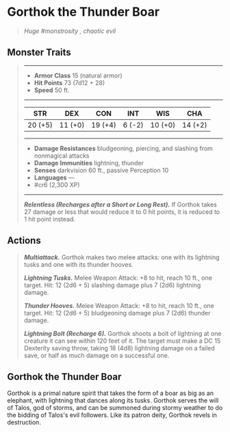 # Gorthok the Thunder Boar
>*Huge #monstrosity , chaotic evil*
## Monster Traits
>___
>- **Armor Class** 15 (natural armor)
>- **Hit Points** 73 (7d12 + 28)
>- **Speed** 50 ft.
>___
>|STR|DEX|CON|INT|WIS|CHA|
>|:---:|:---:|:---:|:---:|:---:|:---:|
>|20 (+5)|11 (+0)|19 (+4)|6 (-2)|10 (+0)|14 (+2)|
>___
>- **Damage Resistances** bludgeoning, piercing, and slashing from nonmagical attacks
>- **Damage Immunities** lightning, thunder
>- **Senses** darkvision 60 ft., passive Perception 10
>- **Languages** —
>- #cr6 (2,300 XP)
>___
>***Relentless (Recharges after a Short or Long Rest).*** If Gorthok takes 27 damage or less that would reduce it to 0 hit points, it is reduced to 1 hit point instead.  
>
## Actions
>***Multiattack.*** Gorthok makes two melee attacks: one with its lightning tusks and one with its thunder hooves.  
>
>***Lightning Tusks.*** Melee Weapon Attack: +8 to hit, reach 10 ft., one target. Hit: 12 (2d6 + 5) slashing damage plus 7 (2d6) lightning damage.  
>
>***Thunder Hooves.*** Melee Weapon Attack: +8 to hit, reach 10 ft., one target. Hit: 12 (2d6 + 5) bludgeoning damage plus 7 (2d6) thunder damage.  
>
>***Lightning Bolt (Recharge 6).*** Gorthok shoots a bolt of lightning at one creature it can see within 120 feet of it. The target must make a DC 15 Dexterity saving throw, taking 18 (4d8) lightning damage on a failed save, or half as much damage on a successful one.
## Gorthok the Thunder Boar
Gorthok is a primal nature spirit that takes the form of a boar as big as an elephant, with lightning that dances along its tusks. Gorthok serves the will of Talos, god of storms, and can be summoned during stormy weather to do the bidding of Talos's evil followers. Like its patron deity, Gorthok revels in destruction.